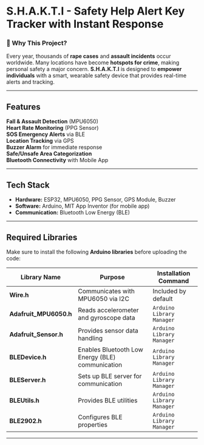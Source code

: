 # S.H.A.K.T.I - Safety Help Alert Key Tracker with Instant Response

### 🚨 Why This Project?
Every year, thousands of **rape cases** and **assault incidents** occur worldwide. Many locations have become **hotspots for crime**, making personal safety a major concern. **S.H.A.K.T.I** is designed to **empower individuals** with a smart, wearable safety device that provides real-time alerts and tracking.

---

##  Features
**Fall & Assault Detection** (MPU6050)  
**Heart Rate Monitoring** (PPG Sensor)  
**SOS Emergency Alerts** via BLE  
**Location Tracking** via GPS  
**Buzzer Alarm** for immediate response  
**Safe/Unsafe Area Categorization**  
**Bluetooth Connectivity** with Mobile App  

---

## Tech Stack
- **Hardware:** ESP32, MPU6050, PPG Sensor, GPS Module, Buzzer  
- **Software:** Arduino, MIT App Inventor (for mobile app)  
- **Communication:** Bluetooth Low Energy (BLE)  

---

##  Required Libraries  
Make sure to install the following **Arduino libraries** before uploading the code:  

| Library Name | Purpose | Installation Command |
|-------------|---------|----------------------|
| **Wire.h** | Communicates with MPU6050 via I2C | Included by default |
| **Adafruit_MPU6050.h** | Reads accelerometer and gyroscope data | `Arduino Library Manager` |
| **Adafruit_Sensor.h** | Provides sensor data handling | `Arduino Library Manager` |
| **BLEDevice.h** | Enables Bluetooth Low Energy (BLE) communication | `Arduino Library Manager` |
| **BLEServer.h** | Sets up BLE server for communication | `Arduino Library Manager` |
| **BLEUtils.h** | Provides BLE utilities | `Arduino Library Manager` |
| **BLE2902.h** | Configures BLE properties | `Arduino Library Manager` |

---



